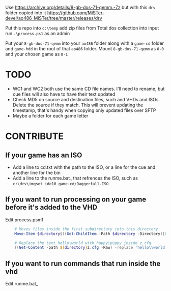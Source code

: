 Use https://archive.org/details/8-gb-dos-71-qemm.-7z but with this `drv` folder copied into it https://github.com/MiSTer-devel/ao486_MiSTer/tree/master/releases/drv

Put this repo into `c:\temp` add zip files from Total dos collection into input run `.\process.ps1` as an admin

Put your `8-gb-dos-71-qemm` into your `ao486` folder along with a `game-cd` folder and `game-hdd` in the root of that `ao486` folder. Mount `8-gb-dos-71-qemm` as `0-0` and your chosen game as `0-1`

# TODO
* WC1 and WC2 both use the same CD file names. I'll need to rename, but cue files will also have to have their text updated
* Check MD5 on source and destination files, such and VHDs and ISOs. Delete the source if they match. This will prevent updating the timestamp, that's handy when copying only updated files over SFTP
* Maybe a folder for each game letter

# CONTRIBUTE
## If your game has an ISO
* Add a line to cd.txt with the path to the ISO, or a line for the cue and another line for the bin
* Add a line to the runme.bat_ that refrences the ISO, such as `c:\drv\imgset ide10 game-cd/Daggerfall.ISO`
## If you want to run processing on your game before it's added to the VHD
Edit process.psm1
``` powershell
    # Moves files inside the first subdirectory into this directory
    Move-Item $directory$((Get-ChildItem -Path $directory -Directory)[0].Name)"\*" $directory

    # Replace the text hello\world with happy\puppy inside z.cfg
    ((Get-Content -path ${directory}z.cfg -Raw) -replace 'hello\\world','happy\puppy') | Set-Content -Path ${directory}z.cfg
```
## If you want to run commands that run inside the vhd
Edit runme.bat_